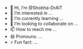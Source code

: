 - 👋 Hi, I’m @Shobha-DrAIT
- 👀 I’m interested in ...
- 🌱 I’m currently learning ...
- 💞️ I’m looking to collaborate on ...
- 📫 How to reach me ...
- 😄 Pronouns: ...
- ⚡ Fun fact: ...

<!---
Shobha-DrAIT/Shobha-DrAIT is a ✨ special ✨ repository because its `README.md` (this file) appears on your GitHub profile.
You can click the Preview link to take a look at your changes.
--->
